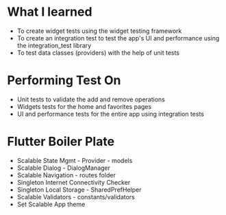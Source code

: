 # What I learned
- To create widget tests using the widget testing framework
- To create an integration test to test the app's UI and performance using the integration_test library
- To test data classes (providers) with the help of unit tests


# Performing Test On
- Unit tests to validate the add and remove operations
- Widgets tests for the home and favorites pages
- UI and performance tests for the entire app using integration tests


# Flutter Boiler Plate
- Scalable State Mgmt - Provider - models
- Scalable Dialog - DialogManager
- Scalable Navigation - routes folder
- Singleton Internet Connectivity Checker
- Singleton Local Storage - SharedPrefHelper
- Scalable Validators - constants/validators
- Set Scalable App theme
